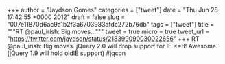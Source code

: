 
+++
author = "Jaydson Gomes"
categories = ["tweet"]
date = "Thu Jun 28 17:42:55 +0000 2012"
draft = false
slug = "007e11870d6ac9a1b2f3a6703983afdc272b76db"
tags = ["tweet"]
title = """RT @paul_irish: Big moves..."""
tweet = true
micro = true
tweet_url = "https://twitter.com/jaydson/status/218399090030022656"
+++
RT @paul_irish: Big moves. jQuery 2.0 will drop support for IE &lt;=8! Awesome. (jQuery 1.9 will hold oldIE support) #jqcon
